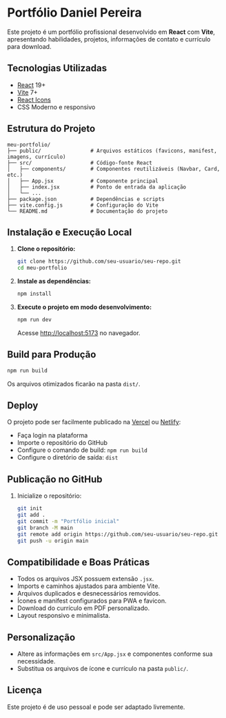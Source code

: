 # Portfólio Daniel Pereira

Este projeto é um portfólio profissional desenvolvido em **React** com **Vite**, apresentando habilidades, projetos, informações de contato e currículo para download.

## Tecnologias Utilizadas
- [React](https://react.dev/) 19+
- [Vite](https://vitejs.dev/) 7+
- [React Icons](https://react-icons.github.io/react-icons/)
- CSS Moderno e responsivo

## Estrutura do Projeto
```
meu-portfolio/
├── public/                # Arquivos estáticos (favicons, manifest, imagens, currículo)
├── src/                   # Código-fonte React
│   ├── components/        # Componentes reutilizáveis (Navbar, Card, etc.)
│   ├── App.jsx            # Componente principal
│   ├── index.jsx          # Ponto de entrada da aplicação
│   └── ...
├── package.json           # Dependências e scripts
├── vite.config.js         # Configuração do Vite
└── README.md              # Documentação do projeto
```

## Instalação e Execução Local
1. **Clone o repositório:**
   ```bash
   git clone https://github.com/seu-usuario/seu-repo.git
   cd meu-portfolio
   ```
2. **Instale as dependências:**
   ```bash
   npm install
   ```
3. **Execute o projeto em modo desenvolvimento:**
   ```bash
   npm run dev
   ```
   Acesse [http://localhost:5173](http://localhost:5173) no navegador.

## Build para Produção
```bash
npm run build
```
Os arquivos otimizados ficarão na pasta `dist/`.

## Deploy
O projeto pode ser facilmente publicado na [Vercel](https://vercel.com/) ou [Netlify](https://www.netlify.com/):
- Faça login na plataforma
- Importe o repositório do GitHub
- Configure o comando de build: `npm run build`
- Configure o diretório de saída: `dist`

## Publicação no GitHub
1. Inicialize o repositório:
   ```bash
   git init
   git add .
   git commit -m "Portfólio inicial"
   git branch -M main
   git remote add origin https://github.com/seu-usuario/seu-repo.git
   git push -u origin main
   ```

## Compatibilidade e Boas Práticas
- Todos os arquivos JSX possuem extensão `.jsx`.
- Imports e caminhos ajustados para ambiente Vite.
- Arquivos duplicados e desnecessários removidos.
- Ícones e manifest configurados para PWA e favicon.
- Download do currículo em PDF personalizado.
- Layout responsivo e minimalista.

## Personalização
- Altere as informações em `src/App.jsx` e componentes conforme sua necessidade.
- Substitua os arquivos de ícone e currículo na pasta `public/`.

## Licença
Este projeto é de uso pessoal e pode ser adaptado livremente.
